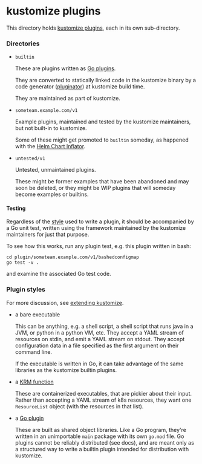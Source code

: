 # kustomize plugins

This directory holds [kustomize plugins][extending kustomize],
each in its own sub-directory.
 
### Directories
 
 * `builtin`
 
   These are plugins written as [Go plugins].
   
   They are converted to statically linked code in the
   kustomize binary by a code generator ([pluginator]) at
   kustomize build time.
   
   They are maintained as part of kustomize.

 * `someteam.example.com/v1`

   Example plugins, maintained
   and tested by the kustomize maintainers,
   but not built-in to kustomize.
   
   Some of these might get promoted to `builtin` someday,
   as happened with the [Helm Chart Inflator].
      
 * `untested/v1`
   
   Untested, unmaintained plugins.
   
   These might be former examples that have been abandoned and
   may soon be deleted, or they might be WIP plugins that will
   someday become examples or builtins.

#### Testing

Regardless of the [style](#plugin-styles) used to write a plugin,
it should be accompanied by a Go unit test, written using the framework
maintained by the kustomize maintainers for just that purpose.

To see how this works, run any plugin test, e.g.
this plugin written in bash:
```
cd plugin/someteam.example.com/v1/bashedconfigmap
go test -v .
```
and examine the associated Go test code.

### Plugin styles

For more discussion, see [extending kustomize].

* a bare executable
 
  This can be anything, e.g. a shell script, a shell
  script that runs java in a JVM, or python in a python
  VM, etc.  They accept a YAML stream of resources on
  stdin, and emit a YAML stream on stdout.  They accept
  configuration data in a file specified as the first
  argument on their command line.

  If the executable is written in Go, it can take advantage
  of the same libraries as the kustomize builtin plugins.
  
* a [KRM function]

  These are containerized executables, that are pickier
  about their input.  Rather than accepting a YAML stream
  of k8s resources, they want one `ResourceList` object
  (with the resources in that list).

* a [Go plugin]

  These are built as shared object libraries.  Like
  a Go program, they're written in an unimportable
  `main` package with its own `go.mod` file.
  Go plugins cannot be reliably distributed (see docs),
  and are meant only as a structured way to write a
  builtin plugin intended for distribution with kustomize.

[pluginator]: ../cmd/pluginator
[Helm Chart Inflator]: ./builtin/helmchartinflationgenerator
[KRM function]: https://github.com/kubernetes-sigs/kustomize/blob/master/cmd/config/docs/api-conventions/functions-spec.md
[Go plugin]: https://golang.org/pkg/plugin
[Go plugins]: https://golang.org/pkg/plugin
[extending kustomize]: https://kubectl.docs.kubernetes.io/guides/extending_kustomize/


